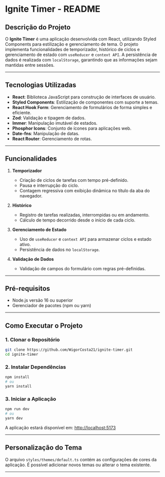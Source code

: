 # Ignite Timer - README

## Descrição do Projeto
O **Ignite Timer** é uma aplicação desenvolvida com React, utilizando Styled Components para estilização e gerenciamento de tema. O projeto implementa funcionalidades de temporizador, histórico de ciclos e gerenciamento de estado com `useReducer` e `context API`. A persistência de dados é realizada com `localStorage`, garantindo que as informações sejam mantidas entre sessões.

---

## Tecnologias Utilizadas
- **React**: Biblioteca JavaScript para construção de interfaces de usuário.
- **Styled Components**: Estilização de componentes com suporte a temas.
- **React Hook Form**: Gerenciamento de formulários de forma simples e eficiente.
- **Zod**: Validação e tipagem de dados.
- **Immer**: Manipulação imutável de estados.
- **Phosphor Icons**: Conjunto de ícones para aplicações web.
- **Date-fns**: Manipulação de datas.
- **React Router**: Gerenciamento de rotas.

---

## Funcionalidades
1. **Temporizador**
   - Criação de ciclos de tarefas com tempo pré-definido.
   - Pausa e interrupção do ciclo.
   - Contagem regressiva com exibição dinâmica no título da aba do navegador.

2. **Histórico**
   - Registro de tarefas realizadas, interrompidas ou em andamento.
   - Cálculo de tempo decorrido desde o início de cada ciclo.

3. **Gerenciamento de Estado**
   - Uso de `useReducer` e `context API` para armazenar ciclos e estado ativo.
   - Persistência de dados no `localStorage`.

4. **Validação de Dados**
   - Validação de campos do formulário com regras pré-definidas.

---

## Pré-requisitos
- Node.js versão 16 ou superior
- Gerenciador de pacotes (npm ou yarn)

---

## Como Executar o Projeto

### 1. Clonar o Repositório
```bash
git clone https://github.com/WigorCosta21/ignite-timer.git
cd ignite-timer
```

### 2. Instalar Dependências
```bash
npm install
# ou
yarn install
```

### 3. Iniciar a Aplicação
```bash
npm run dev
# ou
yarn dev
```

A aplicação estará disponível em: [http://localhost:5173](http://localhost:5173)

---

## Personalização do Tema
O arquivo `styles/themes/default.ts` contém as configurações de cores da aplicação. É possível adicionar novos temas ou alterar o tema existente.

---
